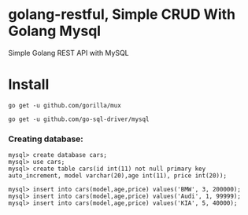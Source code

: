 # golang-restful, Simple CRUD With Golang Mysql
Simple Golang REST API with MySQL


# Install
```
go get -u github.com/gorilla/mux
```
```
go get -u github.com/go-sql-driver/mysql
```
### Creating database:
```
mysql> create database cars;
mysql> use cars;
mysql> create table cars(id int(11) not null primary key auto_increment, model varchar(20),age int(11), price int(20));

mysql> insert into cars(model,age,price) values('BMW', 3, 200000);
mysql> insert into cars(model,age,price) values('Audi', 1, 99999);
mysql> insert into cars(model,age,price) values('KIA', 5, 40000);
```
